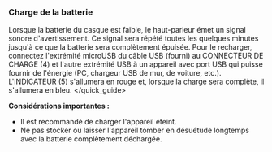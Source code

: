 ### Charge de la batterie

Lorsque la batterie du casque est faible, le haut-parleur émet un signal sonore d'avertissement. Ce signal sera répété toutes les quelques minutes jusqu'à ce que la batterie sera complètement épuisée. Pour le recharger, connectez l'extrémité microUSB du câble USB (fourni) au CONNECTEUR DE CHARGE (4) et l'autre extrémité USB à un appareil avec port USB qui puisse fournir de l'énergie (PC, chargeur USB de mur, de voiture, etc.). L'INDICATEUR (5) s'allumera en rouge et, lorsque la charge sera complète, il s'allumera en bleu.
</unique> </quick_guide>

**Considérations importantes :** 

- Il est recommandé de charger l'appareil éteint. 
- Ne pas stocker ou laisser l'appareil tomber en désuétude longtemps avec la batterie complètement déchargée.
